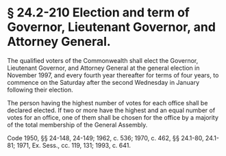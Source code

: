 # § 24.2-210 Election and term of Governor, Lieutenant Governor, and Attorney General.

<p>The qualified voters of the Commonwealth shall elect the Governor, Lieutenant Governor, and Attorney General at the general election in November 1997, and every fourth year thereafter for terms of four years, to commence on the Saturday after the second Wednesday in January following their election.</p><p>The person having the highest number of votes for each office shall be declared elected. If two or more have the highest and an equal number of votes for an office, one of them shall be chosen for the office by a majority of the total membership of the General Assembly.</p><p>Code 1950, §§ 24-148, 24-149; 1962, c. 536; 1970, c. 462, §§ 24.1-80, 24.1-81; 1971, Ex. Sess., cc. 119, 131; 1993, c. 641.</p>